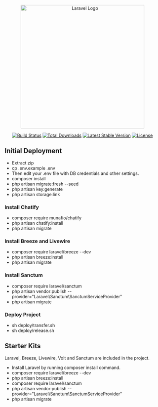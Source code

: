 <p align="center"><a href="https://laravel.com" target="_blank"><img src="https://raw.githubusercontent.com/laravel/art/master/logo-lockup/5%20SVG/2%20CMYK/1%20Full%20Color/laravel-logolockup-cmyk-red.svg" width="400" alt="Laravel Logo"></a></p>

<p align="center">
<a href="https://github.com/laravel/framework/actions"><img src="https://github.com/laravel/framework/workflows/tests/badge.svg" alt="Build Status"></a>
<a href="https://packagist.org/packages/laravel/framework"><img src="https://img.shields.io/packagist/dt/laravel/framework" alt="Total Downloads"></a>
<a href="https://packagist.org/packages/laravel/framework"><img src="https://img.shields.io/packagist/v/laravel/framework" alt="Latest Stable Version"></a>
<a href="https://packagist.org/packages/laravel/framework"><img src="https://img.shields.io/packagist/l/laravel/framework" alt="License"></a>
</p>

## Initial Deployment

- Extract zip
- cp .env.example .env
- Then edit your .env file with DB credentials and other settings.
- composer install
- php artisan migrate:fresh --seed
- php artisan key:generate
- php artisan storage:link

### Install Chatify
- composer require munafio/chatify
- php artisan chatify:install
- php artisan migrate

### Install Breeze and Livewire
- composer require laravel/breeze --dev
- php artisan breeze:install
- php artisan migrate

### Install Sanctum
- composer require laravel/sanctum
- php artisan vendor:publish --provider="Laravel\Sanctum\SanctumServiceProvider"
- php artisan migrate

### Deploy Project
- sh deploy/transfer.sh
- sh deploy/release.sh

## Starter Kits

Laravel, Breeze, Livewire, Volt and Sanctum are included in the project.

- Install Laravel by running composer install command.
- composer require laravel/breeze --dev
- php artisan breeze:install
- composer require laravel/sanctum
- php artisan vendor:publish --provider="Laravel\Sanctum\SanctumServiceProvider"
- php artisan migrate
